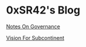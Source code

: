 # 0xSR42's Blog

[Notes On Governance](notes-on-governance)

[Vision For Subcontinent](vision-for-subcontinent)
